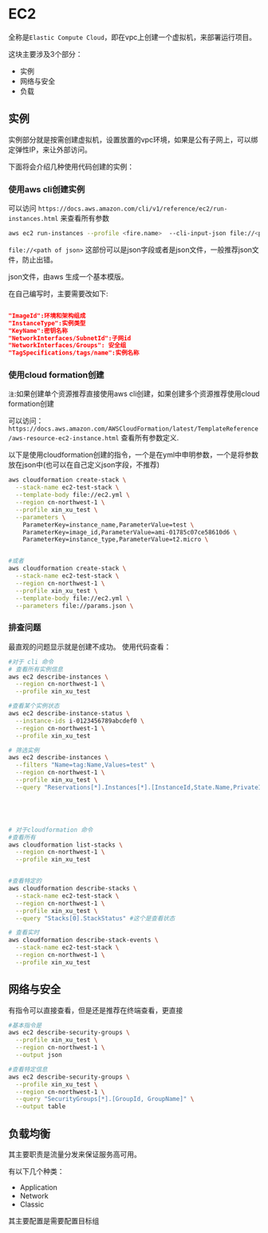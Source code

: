 # EC2

全称是`Elastic Compute Cloud`，即在vpc上创建一个虚拟机，来部署运行项目。

这块主要涉及3个部分：
- 实例
- 网络与安全
- 负载

## 实例
实例部分就是按需创建虚拟机，设置放置的vpc环境，如果是公有子网上，可以绑定弹性IP，来让外部访问。

下面将会介绍几种使用代码创建的实例：

### 使用aws cli创建实例
可以访问 `https://docs.aws.amazon.com/cli/v1/reference/ec2/run-instances.html` 来查看所有参数

```bash
aws ec2 run-instances --profile <fire.name>  --cli-input-json file://<path of json>
```

`file://<path of json>` 这部份可以是json字段或者是json文件，一般推荐json文件，防止出错。

json文件，由aws 生成一个基本模版。

在自己编写时，主要需要改如下:

```json

"ImageId":环境和架构组成
"InstanceType":实例类型
"KeyName":密钥名称
"NetworkInterfaces/SubnetId":子网id
"NetworkInterfaces/Groups": 安全组
"TagSpecifications/tags/name":实例名称

```

### 使用cloud formation创建
`注`:如果创建单个资源推荐直接使用aws cli创建，如果创建多个资源推荐使用cloud formation创建


可以访问：`https://docs.aws.amazon.com/AWSCloudFormation/latest/TemplateReference/aws-resource-ec2-instance.html`
查看所有参数定义.


以下是使用cloudformation创建的指令，一个是在yml中申明参数，一个是将参数放在json中(也可以在自己定义json字段，不推荐)
```bash
aws cloudformation create-stack \
  --stack-name ec2-test-stack \
  --template-body file://ec2.yml \
  --region cn-northwest-1 \
  --profile xin_xu_test \
  --parameters \
    ParameterKey=instance_name,ParameterValue=test \
    ParameterKey=image_id,ParameterValue=ami-01785c07ce58610d6 \
    ParameterKey=instance_type,ParameterValue=t2.micro \


#或者
aws cloudformation create-stack \
  --stack-name ec2-test-stack \
  --region cn-northwest-1 \
  --profile xin_xu_test \
  --template-body file://ec2.yml \
  --parameters file://params.json \

```

### 排查问题

最直观的问题显示就是创建不成功。
使用代码查看：
```bash
#对于 cli 命令
# 查看所有实例信息
aws ec2 describe-instances \
  --region cn-northwest-1 \
  --profile xin_xu_test

#查看某个实例状态
aws ec2 describe-instance-status \
  --instance-ids i-0123456789abcdef0 \
  --region cn-northwest-1 \
  --profile xin_xu_test

# 筛选实例
aws ec2 describe-instances \
  --filters "Name=tag:Name,Values=test" \
  --region cn-northwest-1 \
  --profile xin_xu_test \
  --query "Reservations[*].Instances[*].[InstanceId,State.Name,PrivateIpAddress,PublicIpAddress]"





# 对于cloudformation 命令
#查看所有
aws cloudformation list-stacks \
  --region cn-northwest-1 \
  --profile xin_xu_test


#查看特定的
aws cloudformation describe-stacks \
  --stack-name ec2-test-stack \
  --region cn-northwest-1 \
  --profile xin_xu_test \
  --query "Stacks[0].StackStatus" #这个是查看状态

# 查看实时
aws cloudformation describe-stack-events \
  --stack-name ec2-test-stack \
  --region cn-northwest-1 \
  --profile xin_xu_test

```


## 网络与安全

有指令可以直接查看，但是还是推荐在终端查看，更直接

```bash
#基本指令是
aws ec2 describe-security-groups \
  --profile xin_xu_test \
  --region cn-northwest-1 \
  --output json

#查看特定信息
aws ec2 describe-security-groups \
  --profile xin_xu_test \
  --region cn-northwest-1 \
  --query "SecurityGroups[*].[GroupId, GroupName]" \
  --output table

```


## 负载均衡

其主要职责是流量分发来保证服务高可用。

有以下几个种类：
- Application
- Network
- Classic

其主要配置是需要配置目标组